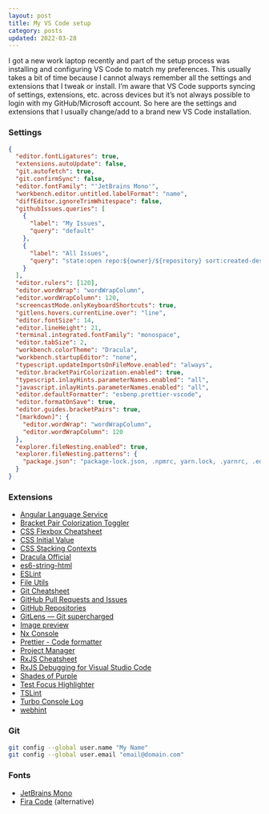 ```yaml
---
layout: post
title: My VS Code setup
category: posts
updated: 2022-03-28
---
```


I got a new work laptop recently and part of the setup process was installing and configuring VS Code to match my preferences. This usually takes a bit of time because I cannot always remember all the settings and extensions that I tweak or install. I’m aware that VS Code supports syncing of settings, extensions, etc. across devices but it’s not always possible to login with my GitHub/Microsoft account. So here are the settings and extensions that I usually change/add to a brand new VS Code installation.

### Settings

```json
{
  "editor.fontLigatures": true,
  "extensions.autoUpdate": false,
  "git.autofetch": true,
  "git.confirmSync": false,
  "editor.fontFamily": "'JetBrains Mono'",
  "workbench.editor.untitled.labelFormat": "name",
  "diffEditor.ignoreTrimWhitespace": false,
  "githubIssues.queries": [
    {
      "label": "My Issues",
      "query": "default"
    },
    {
      "label": "All Issues",
      "query": "state:open repo:${owner}/${repository} sort:created-desc"
    }
  ],
  "editor.rulers": [120],
  "editor.wordWrap": "wordWrapColumn",
  "editor.wordWrapColumn": 120,
  "screencastMode.onlyKeyboardShortcuts": true,
  "gitlens.hovers.currentLine.over": "line",
  "editor.fontSize": 14,
  "editor.lineHeight": 21,
  "terminal.integrated.fontFamily": "monospace",
  "editor.tabSize": 2,
  "workbench.colorTheme": "Dracula",
  "workbench.startupEditor": "none",
  "typescript.updateImportsOnFileMove.enabled": "always",
  "editor.bracketPairColorization.enabled": true,
  "typescript.inlayHints.parameterNames.enabled": "all",
  "javascript.inlayHints.parameterNames.enabled": "all",
  "editor.defaultFormatter": "esbenp.prettier-vscode",
  "editor.formatOnSave": true,
  "editor.guides.bracketPairs": true,
  "[markdown]": {
    "editor.wordWrap": "wordWrapColumn",
    "editor.wordWrapColumn": 120
  },
  "explorer.fileNesting.enabled": true,
  "explorer.fileNesting.patterns": {
    "package.json": "package-lock.json, .npmrc, yarn.lock, .yarnrc, .editorconfig, .prettier*, .gitignore, .eslintrc.json, jest.*.js, nx.json, tsconfig.*.json"
  }
}
```

### Extensions

- [Angular Language Service](https://marketplace.visualstudio.com/items?itemName=Angular.ng-template)
- [Bracket Pair Colorization Toggler](https://marketplace.visualstudio.com/items?itemName=dzhavat.bracket-pair-toggler)
- [CSS Flexbox Cheatsheet](https://marketplace.visualstudio.com/items?itemName=dzhavat.css-flexbox-cheatsheet)
- [CSS Initial Value](https://marketplace.visualstudio.com/items?itemName=dzhavat.css-initial-value)
- [CSS Stacking Contexts](https://marketplace.visualstudio.com/items?itemName=felixfbecker.css-stacking-contexts)
- [Dracula Official](https://marketplace.visualstudio.com/items?itemName=dracula-theme.theme-dracula)
- [es6-string-html](https://marketplace.visualstudio.com/items?itemName=Tobermory.es6-string-html)
- [ESLint](https://marketplace.visualstudio.com/items?itemName=dbaeumer.vscode-eslint)
- [File Utils](https://marketplace.visualstudio.com/items?itemName=sleistner.vscode-fileutils)
- [Git Cheatsheet](https://marketplace.visualstudio.com/items?itemName=dzhavat.git-cheatsheet)
- [GitHub Pull Requests and Issues](https://marketplace.visualstudio.com/items?itemName=GitHub.vscode-pull-request-github)
- [GitHub Repositories](https://marketplace.visualstudio.com/items?itemName=GitHub.remotehub)
- [GitLens — Git supercharged](https://marketplace.visualstudio.com/items?itemName=eamodio.gitlens)
- [Image preview](https://marketplace.visualstudio.com/items?itemName=kisstkondoros.vscode-gutter-preview)
- [Nx Console](https://marketplace.visualstudio.com/items?itemName=nrwl.angular-console)
- [Prettier - Code formatter](https://marketplace.visualstudio.com/items?itemName=esbenp.prettier-vscode)
- [Project Manager](https://marketplace.visualstudio.com/items?itemName=alefragnani.project-manager)
- [RxJS Cheatsheet](https://marketplace.visualstudio.com/items?itemName=dzhavat.rxjs-cheatsheet)
- [RxJS Debugging for Visual Studio Code](https://marketplace.visualstudio.com/items?itemName=manuelalabor.rxjs-debugging-for-vs-code)
- [Shades of Purple](https://marketplace.visualstudio.com/items?itemName=ahmadawais.shades-of-purple)
- [Test Focus Highlighter](https://marketplace.visualstudio.com/items?itemName=dzhavat.test-focus-highlighter)
- [TSLint](https://marketplace.visualstudio.com/items?itemName=ms-vscode.vscode-typescript-tslint-plugin)
- [Turbo Console Log](https://marketplace.visualstudio.com/items?itemName=ChakrounAnas.turbo-console-log)
- [webhint](https://marketplace.visualstudio.com/items?itemName=webhint.vscode-webhint)

### Git

```bash
git config --global user.name "My Name"
git config --global user.email "email@domain.com"
```

### Fonts

- [JetBrains Mono](https://github.com/JetBrains/JetBrainsMono)
- [Fira Code](https://github.com/tonsky/FiraCode) (alternative)
